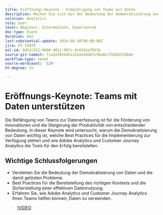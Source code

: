 ```yaml
---
title: Eröffnungs-Keynote - Ermächtigung von Teams mit Daten
description: Machen Sie sich mit der Bedeutung der Demokratisierung von Daten und den damit gelösten Problemen vertraut.Lernen Sie Best Practices kennen, um den richtigen Kontext bereitzustellen und eine effektive Datennutzung sicherzustellen. Erfahren Sie, wie Adobe Analytics und Customer Journey Analytics Ihren Teams helfen können, Daten zu verwenden.
solution: Analytics
role: User
level: Beginner, Intermediate, Experienced
doc-type: Event
duration: 642
last-substantial-update: 2024-08-30T00:00:00Z
jira: KT-15979
exl-id: 9d52c522-8600-4812-997c-dc0182e79236
source-git-commit: f1a3a3854d5122ea3d4db7c56a0c1fb50252d6de
workflow-type: tm+mt
source-wordcount: '129'
ht-degree: 1%

---
```


# Eröffnungs-Keynote: Teams mit Daten unterstützen

Die Befähigung von Teams zur Datenerfassung ist für die Förderung von Innovationen und die Steigerung der Produktivität von entscheidender Bedeutung. In dieser Keynote wird untersucht, warum die Demokratisierung von Daten wichtig ist, welche Best Practices für die Implementierung zur Verfügung stehen und wie Adobe Analytics und Customer Journey Analytics die Tools für den Erfolg bereitstellen.

## Wichtige Schlussfolgerungen

* Verstehen Sie die Bedeutung der Demokratisierung von Daten und die damit gelösten Probleme.
* Best Practices für die Bereitstellung des richtigen Kontexts und die Sicherstellung einer effektiven Datennutzung.
* Erfahren Sie, wie Adobe Analytics und Customer Journey Analytics Ihren Teams helfen können, Daten zu verwenden.

>[!VIDEO](https://video.tv.adobe.com/v/3432751/?learn=on)
